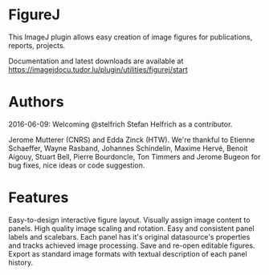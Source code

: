FigureJ
=======
This ImageJ plugin allows easy creation of image figures for publications, reports, projects.

Documentation and latest downloads are available at https://imagejdocu.tudor.lu/plugin/utilities/figurej/start

Authors
=======
2016-06-09: Welcoming @stelfrich Stefan Helfrich as a contributor.


Jerome Mutterer (CNRS) and Edda Zinck (HTW).
We're thankful to Etienne Schaeffer, Wayne Rasband, Johannes Schindelin, Maxime Hervé, Benoit Aigouy, Stuart Bell, Pierre Bourdoncle, Ton Timmers and Jerome Bugeon for bug fixes, nice ideas or code suggestion.

Features
========
Easy-to-design interactive figure layout.
Visually assign image content to panels.
High quality image scaling and rotation.
Easy and consistent panel labels and scalebars.
Each panel has it's original datasource's properties and tracks achieved image processing.
Save and re-open editable figures.
Export as standard image formats with textual description of each panel history.

